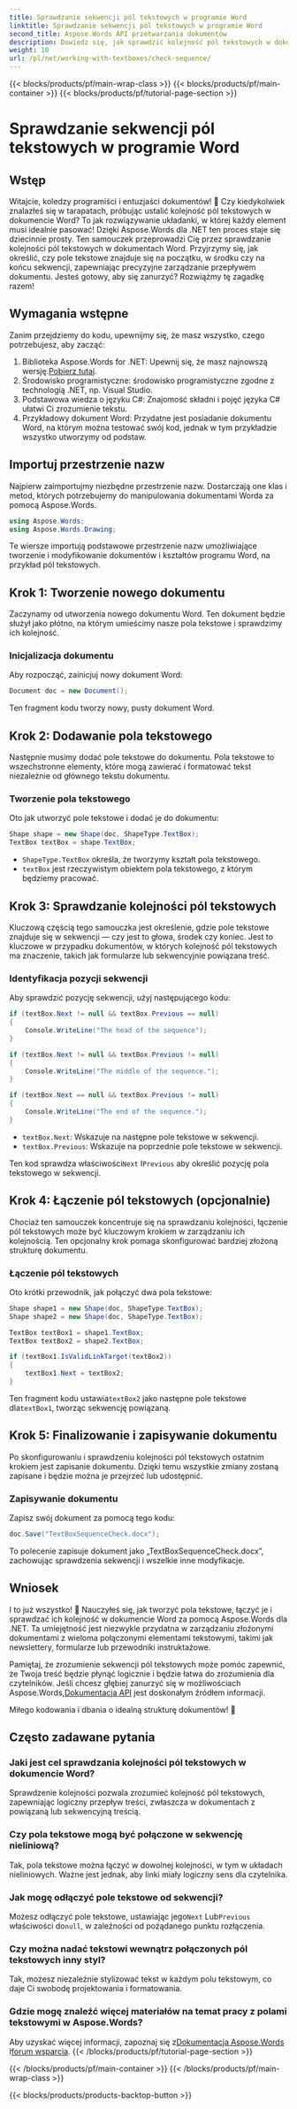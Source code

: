 ```yaml
---
title: Sprawdzanie sekwencji pól tekstowych w programie Word
linktitle: Sprawdzanie sekwencji pól tekstowych w programie Word
second_title: Aspose.Words API przetwarzania dokumentów
description: Dowiedz się, jak sprawdzić kolejność pól tekstowych w dokumentach Word za pomocą Aspose.Words dla .NET. Postępuj zgodnie z naszym szczegółowym przewodnikiem, aby opanować przepływ dokumentów!
weight: 10
url: /pl/net/working-with-textboxes/check-sequence/
---
```


{{< blocks/products/pf/main-wrap-class >}}
{{< blocks/products/pf/main-container >}}
{{< blocks/products/pf/tutorial-page-section >}}

# Sprawdzanie sekwencji pól tekstowych w programie Word

## Wstęp

Witajcie, koledzy programiści i entuzjaści dokumentów! 🌟 Czy kiedykolwiek znalazłeś się w tarapatach, próbując ustalić kolejność pól tekstowych w dokumencie Word? To jak rozwiązywanie układanki, w której każdy element musi idealnie pasować! Dzięki Aspose.Words dla .NET ten proces staje się dziecinnie prosty. Ten samouczek przeprowadzi Cię przez sprawdzanie kolejności pól tekstowych w dokumentach Word. Przyjrzymy się, jak określić, czy pole tekstowe znajduje się na początku, w środku czy na końcu sekwencji, zapewniając precyzyjne zarządzanie przepływem dokumentu. Jesteś gotowy, aby się zanurzyć? Rozwiążmy tę zagadkę razem!

## Wymagania wstępne

Zanim przejdziemy do kodu, upewnijmy się, że masz wszystko, czego potrzebujesz, aby zacząć:

1.  Biblioteka Aspose.Words for .NET: Upewnij się, że masz najnowszą wersję.[Pobierz tutaj](https://releases.aspose.com/words/net/).
2. Środowisko programistyczne: środowisko programistyczne zgodne z technologią .NET, np. Visual Studio.
3. Podstawowa wiedza o języku C#: Znajomość składni i pojęć języka C# ułatwi Ci zrozumienie tekstu.
4. Przykładowy dokument Word: Przydatne jest posiadanie dokumentu Word, na którym można testować swój kod, jednak w tym przykładzie wszystko utworzymy od podstaw.

## Importuj przestrzenie nazw

Najpierw zaimportujmy niezbędne przestrzenie nazw. Dostarczają one klas i metod, których potrzebujemy do manipulowania dokumentami Worda za pomocą Aspose.Words.

```csharp
using Aspose.Words;
using Aspose.Words.Drawing;
```

Te wiersze importują podstawowe przestrzenie nazw umożliwiające tworzenie i modyfikowanie dokumentów i kształtów programu Word, na przykład pól tekstowych.

## Krok 1: Tworzenie nowego dokumentu

Zaczynamy od utworzenia nowego dokumentu Word. Ten dokument będzie służył jako płótno, na którym umieścimy nasze pola tekstowe i sprawdzimy ich kolejność.

### Inicjalizacja dokumentu

Aby rozpocząć, zainicjuj nowy dokument Word:

```csharp
Document doc = new Document();
```

Ten fragment kodu tworzy nowy, pusty dokument Word.

## Krok 2: Dodawanie pola tekstowego

Następnie musimy dodać pole tekstowe do dokumentu. Pola tekstowe to wszechstronne elementy, które mogą zawierać i formatować tekst niezależnie od głównego tekstu dokumentu.

### Tworzenie pola tekstowego

Oto jak utworzyć pole tekstowe i dodać je do dokumentu:

```csharp
Shape shape = new Shape(doc, ShapeType.TextBox);
TextBox textBox = shape.TextBox;
```

- `ShapeType.TextBox` określa, że tworzymy kształt pola tekstowego.
- `textBox` jest rzeczywistym obiektem pola tekstowego, z którym będziemy pracować.

## Krok 3: Sprawdzanie kolejności pól tekstowych

Kluczową częścią tego samouczka jest określenie, gdzie pole tekstowe znajduje się w sekwencji — czy jest to głowa, środek czy koniec. Jest to kluczowe w przypadku dokumentów, w których kolejność pól tekstowych ma znaczenie, takich jak formularze lub sekwencyjnie powiązana treść.

### Identyfikacja pozycji sekwencji

Aby sprawdzić pozycję sekwencji, użyj następującego kodu:

```csharp
if (textBox.Next != null && textBox.Previous == null)
{
    Console.WriteLine("The head of the sequence");
}

if (textBox.Next != null && textBox.Previous != null)
{
    Console.WriteLine("The middle of the sequence.");
}

if (textBox.Next == null && textBox.Previous != null)
{
    Console.WriteLine("The end of the sequence.");
}
```

- `textBox.Next`: Wskazuje na następne pole tekstowe w sekwencji.
- `textBox.Previous`: Wskazuje na poprzednie pole tekstowe w sekwencji.

 Ten kod sprawdza właściwości`Next` I`Previous` aby określić pozycję pola tekstowego w sekwencji.

## Krok 4: Łączenie pól tekstowych (opcjonalnie)

Chociaż ten samouczek koncentruje się na sprawdzaniu kolejności, łączenie pól tekstowych może być kluczowym krokiem w zarządzaniu ich kolejnością. Ten opcjonalny krok pomaga skonfigurować bardziej złożoną strukturę dokumentu.

### Łączenie pól tekstowych

Oto krótki przewodnik, jak połączyć dwa pola tekstowe:

```csharp
Shape shape1 = new Shape(doc, ShapeType.TextBox);
Shape shape2 = new Shape(doc, ShapeType.TextBox);

TextBox textBox1 = shape1.TextBox;
TextBox textBox2 = shape2.TextBox;

if (textBox1.IsValidLinkTarget(textBox2))
{
    textBox1.Next = textBox2;
}
```

 Ten fragment kodu ustawia`textBox2` jako następne pole tekstowe dla`textBox1`, tworząc sekwencję powiązaną.

## Krok 5: Finalizowanie i zapisywanie dokumentu

Po skonfigurowaniu i sprawdzeniu kolejności pól tekstowych ostatnim krokiem jest zapisanie dokumentu. Dzięki temu wszystkie zmiany zostaną zapisane i będzie można je przejrzeć lub udostępnić.

### Zapisywanie dokumentu

Zapisz swój dokument za pomocą tego kodu:

```csharp
doc.Save("TextBoxSequenceCheck.docx");
```

To polecenie zapisuje dokument jako „TextBoxSequenceCheck.docx”, zachowując sprawdzenia sekwencji i wszelkie inne modyfikacje.

## Wniosek

I to już wszystko! 🎉 Nauczyłeś się, jak tworzyć pola tekstowe, łączyć je i sprawdzać ich kolejność w dokumencie Word za pomocą Aspose.Words dla .NET. Ta umiejętność jest niezwykle przydatna w zarządzaniu złożonymi dokumentami z wieloma połączonymi elementami tekstowymi, takimi jak newslettery, formularze lub przewodniki instruktażowe.

 Pamiętaj, że zrozumienie sekwencji pól tekstowych może pomóc zapewnić, że Twoja treść będzie płynąć logicznie i będzie łatwa do zrozumienia dla czytelników. Jeśli chcesz głębiej zanurzyć się w możliwościach Aspose.Words,[Dokumentacja API](https://reference.aspose.com/words/net/) jest doskonałym źródłem informacji.

Miłego kodowania i dbania o idealną strukturę dokumentów! 🚀

## Często zadawane pytania

### Jaki jest cel sprawdzania kolejności pól tekstowych w dokumencie Word?
Sprawdzenie kolejności pozwala zrozumieć kolejność pól tekstowych, zapewniając logiczny przepływ treści, zwłaszcza w dokumentach z powiązaną lub sekwencyjną treścią.

### Czy pola tekstowe mogą być połączone w sekwencję nieliniową?
Tak, pola tekstowe można łączyć w dowolnej kolejności, w tym w układach nieliniowych. Ważne jest jednak, aby linki miały logiczny sens dla czytelnika.

### Jak mogę odłączyć pole tekstowe od sekwencji?
 Możesz odłączyć pole tekstowe, ustawiając jego`Next` Lub`Previous` właściwości do`null`, w zależności od pożądanego punktu rozłączenia.

### Czy można nadać tekstowi wewnątrz połączonych pól tekstowych inny styl?
Tak, możesz niezależnie stylizować tekst w każdym polu tekstowym, co daje Ci swobodę projektowania i formatowania.

### Gdzie mogę znaleźć więcej materiałów na temat pracy z polami tekstowymi w Aspose.Words?
 Aby uzyskać więcej informacji, zapoznaj się z[Dokumentacja Aspose.Words](https://reference.aspose.com/words/net/) I[forum wsparcia](https://forum.aspose.com/c/words/8).
{{< /blocks/products/pf/tutorial-page-section >}}

{{< /blocks/products/pf/main-container >}}
{{< /blocks/products/pf/main-wrap-class >}}

{{< blocks/products/products-backtop-button >}}
